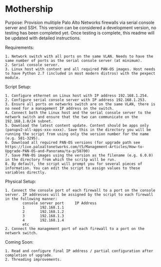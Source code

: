 # Mothership

Purpose: Provision mulitiple Palo Alto Networks firewalls via serial console server and SSH. This version can be considered a development version, no testing has been completed yet. Once testing is complete, this readme will be updated with detailed instructions.


Requirements: 

	1. Network switch with all ports on the same VLAN. Needs to have the same number of ports as the serial console server (at minimum).
	2. Serial console server.
	3. Linux host with content and all required PAN-OS images. Host needs to have Python 2.7 (included in most modern distros) with the pexpect module.



Script Setup:

	1. Configure ethernet on Linux host with IP address 192.168.1.254.
	2. Configure serial console server with IP address 192.168.1.253.
	3. Ensure all ports on networks switch are on the same VLAN, there is no need for a management IP address on the switch.
	4. Connect both the Linux host and the serial console server to the network switch and ensure that the two can communicate on the 192.168.1.0/24 subnet.
	5. Download the latest content update. Content should be apps only (panupv2-all-apps-xxx-xxxx). Save this in the directory you will be running the script from using only the version number for the name (e.g. 581-3295).
	6. Download all required PAN-OS versions (for upgrade path see https://live.paloaltonetworks.com/t5/Management-Articles/How-to-Upgrade-PAN-OS-and-Panorama/ta-p/58700)
	7. Save PAN-OS images using the version as the filename (e.g. 6.0.0) in the directory from which the scritp will be run.
	8. By default, the script will prompt you for several pieces of information. You can edit the script to assign values to these variables directly.

Physical Setup:

	1. Connect the console port of each firewall to a port on the console server. IP addresses will be assigned by the script to each firewall in the following manner:
			console server port		IP Address
			1		192.168.1.1
			2		192.168.1.2
			3		192.168.1.3
			4		192.168.1.4
			etc		
	2. Connect the management port of each firewall to a port on the network switch.


Coming Soon:

	1. Read and configure final IP address / partial configuration after completion of upgrade.
	2. Threading improvements.
